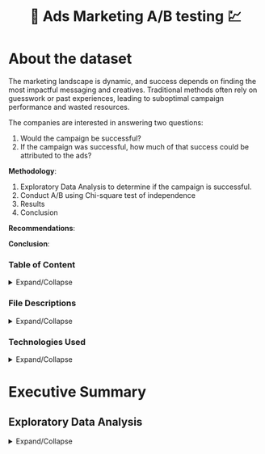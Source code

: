 # <p align="center"> :bank: Ads Marketing A/B testing :chart:
  
# About the dataset
The marketing landscape is dynamic, and success depends on finding the most impactful messaging and creatives. Traditional methods often rely on guesswork or past experiences, leading to suboptimal campaign performance and wasted resources. 

The companies are interested in answering two questions:
1. Would the campaign be successful?
2. If the campaign was successful, how much of that success could be attributed to the ads?

**Methodology**:

1. Exploratory Data Analysis to determine if the campaign is successful.
2. Conduct A/B using Chi-square test of independence
3. Results
4. Conclusion 

**Recommendations**: 


**Conclusion**: 

### Table of Content
<details><summary>Expand/Collapse</summary>

1. [File Descriptions](#file-descriptions)
2. [Technologies Used](#technologies-used)
3. [Executive Summary](#executive-summary)
    1. [Exploratory Data Analysis](#exploratory-data-analysis)
       - [Data Cleaning](#data-cleaning)
       - [Variable Analysis and Visualization](#variable-analysis-and-visualization)
    2. [Feature Engineering](#feature-engineering)
    3. [Modeling](#modeling)
       - [Evaluation Metric](#evaluation-metric)
       - [Model 1: Decision Tree](#model-1-decision-tree)
       - [Model 2: Random Forest](#model-2-random-forest)
       - [Model 3: XGBoost](#model-3-xgboost)
       - [Champion Model](#champion-model)
    4. [Evaluation](#evaluation)
       - [Reccomendations](#recommendations)
   
</details>

### File Descriptions

<details><summary>Expand/Collapse</summary>
  
  - [data](https://github.com/aprilhong/bankchurn/tree/main/data) : folder containing all data files
  - **marketing_AB.csv**: raw dataset from [Kaggle](https://www.kaggle.com/datasets/faviovaz/marketing-ab-testing)
  - [ads.ipynb](https://github.com/aprilhong/ads_abtest/blob/main/ads.ipynb) - notebook will eda and ab test analysis
</details>

### Technologies Used

<details> <Summary>Expand/Collapse</summary>
  
- Python
- Pandas
- Numpy
- Matplotlib
- Seaborn
- Scikit-Learn
</details>

# Executive Summary


## Exploratory Data Analysis
<details><summary>Expand/Collapse</summary>
The dataset and business case is from [Kaggle](https://www.kaggle.com/datasets/faviovaz/marketing-ab-testing). The majority of the people will be exposed to ads (the experimental group). And a small portion of people (the control group) would instead see a Public Service Announcement (PSA) (or nothing) in the exact size and place the ad would normally be.
  
and stores information for 10,000 bank customers, with each customer represented by a row and 14 features in separate columns. This totals 140,000 data points.


![image](https://github.com/aprilhong/bankchurn/assets/78663820/b14a1a4b-c1d3-481c-b642-8d083ed23abe)


### Descriptive Statistics


### Data Cleaning


### Variable Analysis and Visualization

#### `Exited`


#### `Age`

<img src="https://github.com/aprilhong/bankchurn/assets/78663820/d693e2bd-97e4-4650-8ead-9b163d6581d3" width="400" >


<img src="https://github.com/aprilhong/bankchurn/assets/78663820/139d66ca-a226-465a-845a-5607f6aa95ee" width="500" >


#### `Balance`


#### `Active Members`


#### `Number Of Products`


#### `Geography`

#### Recommendations


### Future Improvements


</details>


